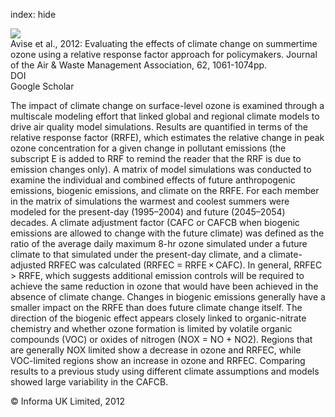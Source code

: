 index: hide

<div class="Citation">
    <div class="Citation-thumb CitationThumb-linked"  data-href="https://doi.org/10.1080/10962247.2012.696531">
      <img src="https://static.claimspace.cloud/climate-study-static/refs/thumbs/11/Avise_et_al_2012-thumb.png" />
    </div>

  <div class="Citation-body">
    <div class="Citation-text">Avise et al., 2012: Evaluating the effects of climate change on summertime ozone using a relative response factor approach for policymakers. <span class="Article-journal">Journal of the Air & Waste Management Association, </span><span class="Article-volume">62, </span>1061-1074pp.</div>
    <div class="Citation-links">
      <div class="CitationLink" data-href="https://doi.org/10.1080/10962247.2012.696531">
        <div class="CitationLink-icon CitationLink-Doi"></div>
        <div class="CitationLink-text">DOI</div>
      </div>
      <div class="CitationLink" data-href="https://scholar.google.com/scholar?q=10.1080/10962247.2012.696531">
        <div class="CitationLink-icon CitationLink-Scholar"></div>
        <div class="CitationLink-text">Google Scholar</div>
      </div>
    </div>
  </div>
</div>

The impact of climate change on surface-level ozone is examined through a multiscale modeling effort that linked global and regional climate models to drive air quality model simulations. Results are quantified in terms of the relative response factor (RRFE), which estimates the relative change in peak ozone concentration for a given change in pollutant emissions (the subscript E is added to RRF to remind the reader that the RRF is due to emission changes only). A matrix of model simulations was conducted to examine the individual and combined effects of future anthropogenic emissions, biogenic emissions, and climate on the RRFE. For each member in the matrix of simulations the warmest and coolest summers were modeled for the present-day (1995–2004) and future (2045–2054) decades. A climate adjustment factor (CAFC or CAFCB when biogenic emissions are allowed to change with the future climate) was defined as the ratio of the average daily maximum 8-hr ozone simulated under a future climate to that simulated under the present-day climate, and a climate-adjusted RRFEC was calculated (RRFEC = RRFE × CAFC). In general, RRFEC > RRFE, which suggests additional emission controls will be required to achieve the same reduction in ozone that would have been achieved in the absence of climate change. Changes in biogenic emissions generally have a smaller impact on the RRFE than does future climate change itself. The direction of the biogenic effect appears closely linked to organic-nitrate chemistry and whether ozone formation is limited by volatile organic compounds (VOC) or oxides of nitrogen (NOX = NO + NO2). Regions that are generally NOX limited show a decrease in ozone and RRFEC, while VOC-limited regions show an increase in ozone and RRFEC. Comparing results to a previous study using different climate assumptions and models showed large variability in the CAFCB.

<div class="Citation-copy">
&copy; Informa UK Limited, 2012
</div>